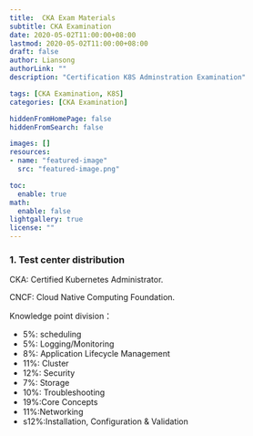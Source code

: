 ```yaml
---
title:  CKA Exam Materials
subtitle: CKA Examination
date: 2020-05-02T11:00:00+08:00
lastmod: 2020-05-02T11:00:00+08:00
draft: false
author: Liansong
authorLink: ""
description: "Certification K8S Adminstration Examination"

tags: [CKA Examination, K8S]
categories: [CKA Examination]

hiddenFromHomePage: false
hiddenFromSearch: false

images: []
resources:
- name: "featured-image"
  src: "featured-image.png"

toc:
  enable: true
math:
  enable: false
lightgallery: true
license: ""
---
```


### 1. Test center distribution

CKA: Certified Kubernetes Administrator.

CNCF: Cloud Native Computing Foundation.

Knowledge point division：

- 5%: scheduling
- 5%: Logging/Monitoring
- 8%: Application Lifecycle Management
- 11%: Cluster
- 12%: Security
- 7%: Storage
- 10%: Troubleshooting
- 19%:Core Concepts
- 11%:Networking
- s12%:Installation, Configuration & Validation